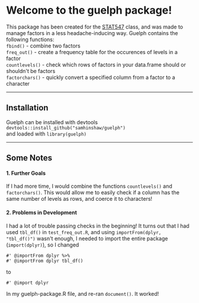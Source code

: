 # Welcome to the guelph package!

This package has been created for the [STAT547](http://stat545-ubc.github.io/) class, and was made to manage factors in a less headache-inducing way. 
Guelph contains the following functions:  
`fbind()` - combine two factors   
`freq_out()` - create a frequency table for the occurences of levels in a factor   
`countlevels()` - check which rows of factors in your data.frame should or shouldn't be factors   
`factorchars()` - quickly convert a specified column from a factor to a character   
*****
## Installation  
Guelph can be installed with devtools `devtools::install_github("samhinshaw/guelph")`  
and loaded with `library(guelph)`  
*****
## Some Notes 

#### 1. Further Goals   
If I had more time, I would combine the functions `countlevels()` and `factorchars()`.  This would allow me to easily check if a column has the same number of levels as rows, and coerce it to characters!

#### 2. Problems in Development  
I had a lot of trouble passing checks in the beginning!  It turns out that I had used `tbl_df()` in `test_freq_out.R`, and using `importFrom(dplyr, "tbl_df()")` wasn't enough, I needed to import the entire package (`import(dplyr)`), so I changed
```
#' @importFrom dplyr %>%
#' @importFrom dplyr tbl_df()
```
to 
```
#' @import dplyr
```

In my guelph-package.R file, and re-ran `document()`.  It worked!
